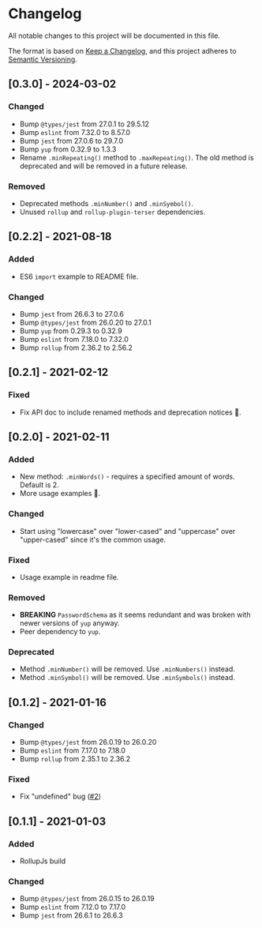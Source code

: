 # Changelog
All notable changes to this project will be documented in this file.

The format is based on [Keep a Changelog](https://keepachangelog.com/en/1.0.0/),
and this project adheres to [Semantic Versioning](https://semver.org/spec/v2.0.0.html).

## [0.3.0] - 2024-03-02
### Changed
* Bump `@types/jest` from 27.0.1 to 29.5.12
* Bump `eslint` from 7.32.0 to 8.57.0
* Bump `jest` from 27.0.6 to 29.7.0
* Bump `yup` from 0.32.9 to 1.3.3
* Rename `.minRepeating()` method to `.maxRepeating()`. The old method is deprecated and will be removed in a future release.

### Removed
* Deprecated methods `.minNumber()` and `.minSymbol()`.
* Unused `rollup` and `rollup-plugin-terser` dependencies.

## [0.2.2] - 2021-08-18
### Added
- ES6 `import` example to README file.
### Changed
- Bump `jest` from 26.6.3 to 27.0.6
- Bump `@types/jest` from 26.0.20 to 27.0.1
- Bump `yup` from 0.29.3 to 0.32.9
- Bump `eslint` from 7.18.0 to 7.32.0
- Bump `rollup` from 2.36.2 to 2.56.2

## [0.2.1] - 2021-02-12
### Fixed
- Fix API doc to include renamed methods and deprecation notices 🤦.

## [0.2.0] - 2021-02-11
### Added
- New method: `.minWords()` - requires a specified amount of words. Default is 2.
- More usage examples 🎉.
### Changed
- Start using "lowercase" over "lower-cased" and "uppercase" over "upper-cased" since it's the common usage.
### Fixed
- Usage example in readme file.
### Removed
- **BREAKING** `PasswordSchema` as it seems redundant and was broken with newer versions of `yup` anyway.
- Peer dependency to `yup`.
### Deprecated
- Method `.minNumber()` will be removed. Use `.minNumbers()` instead.
- Method `.minSymbol()` will be removed. Use `.minSymbols()` instead.

## [0.1.2] - 2021-01-16
### Changed
- Bump `@types/jest` from 26.0.19 to 26.0.20
- Bump `eslint` from 7.17.0 to 7.18.0
- Bump `rollup` from 2.35.1 to 2.36.2
### Fixed
- Fix "undefined" bug ([#2](https://github.com/knicola/yup-password/issues/2))

## [0.1.1] - 2021-01-03
### Added
- RollupJs build
### Changed
- Bump `@types/jest` from 26.0.15 to 26.0.19
- Bump `eslint` from 7.12.0 to 7.17.0
- Bump `jest` from 26.6.1 to 26.6.3
